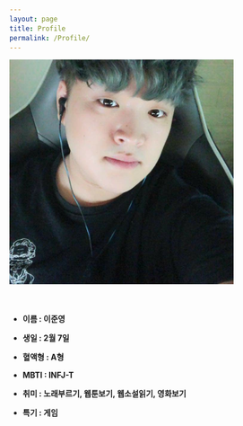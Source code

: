 ```yaml
---
layout: page
title: Profile
permalink: /Profile/
---
```


<img src="https://github.com/Melon-jy/Melon-jy.github.io/blob/main/profile.jpg?raw=true" width="400"><br><br><br>

* **이름 : 이준영**

* **생일 : 2월 7일**

* **혈액형 : A형**

* **MBTI : INFJ-T**

* **취미 : 노래부르기, 웹툰보기, 웹소설읽기, 영화보기**

* **특기 : 게임**




